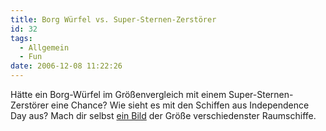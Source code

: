 ```yaml
---
title: Borg Würfel vs. Super-Sternen-Zerstörer
id: 32
tags:
  - Allgemein
  - Fun
date: 2006-12-08 11:22:26
---
```


Hätte ein Borg-Würfel im Größenvergleich mit einem Super-Sternen-Zerstörer eine Chance? Wie sieht es mit den Schiffen aus Independence Day aus? Mach dir selbst [ein Bild](http://www.merzo.net/) der Größe verschiedenster Raumschiffe.
